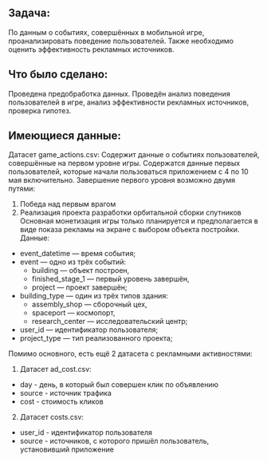 ## Задача:
По данным о событиях, совершённых в мобильной игре, проанализировать поведение пользователей. Также необходимо оценить эффективность рекламных источников.

## Что было сделано:
Проведена предобработка данных. Проведён анализ поведения пользователей в игре, анализ эффективности рекламных источников, проверка гипотез.

## Имеющиеся данные:
Датасет game_actions.csv:
Содержит данные о событиях пользователей, совершённые на первом уровне игры. Содержатся данные первых пользователей, которые начали пользоваться приложением с 4 по 10 мая включительно. Завершение первого уровня возможно двумя путями:
  1) Победа над первым врагом
  2) Реализация проекта разработки орбитальной сборки спутников
Основная монетизация игры только планируется и предполагается в виде показа рекламы на экране с выбором объекта постройки.
Данные:
  - event_datetime — время события;
  - event — одно из трёх событий:
     + building — объект построен,
     + finished_stage_1 — первый уровень завершён,
     + project — проект завершён;
  - building_type — один из трёх типов здания:
     + assembly_shop — сборочный цех,
     + spaceport — космопорт,
     + research_center — исследовательский центр;
  - user_id — идентификатор пользователя;
  - project_type — тип реализованного проекта;

Помимо основного, есть ещё 2 датасета с рекламными активностями:
1. Датасет ad_cost.csv:
  - day - день, в который был совершен клик по объявлению
  - source - источник трафика
  - cost - стоимость кликов
2. Датасет costs.csv:
  - user_id - идентификатор пользователя
  - source - источников, с которого пришёл пользователь, установивший приложение
